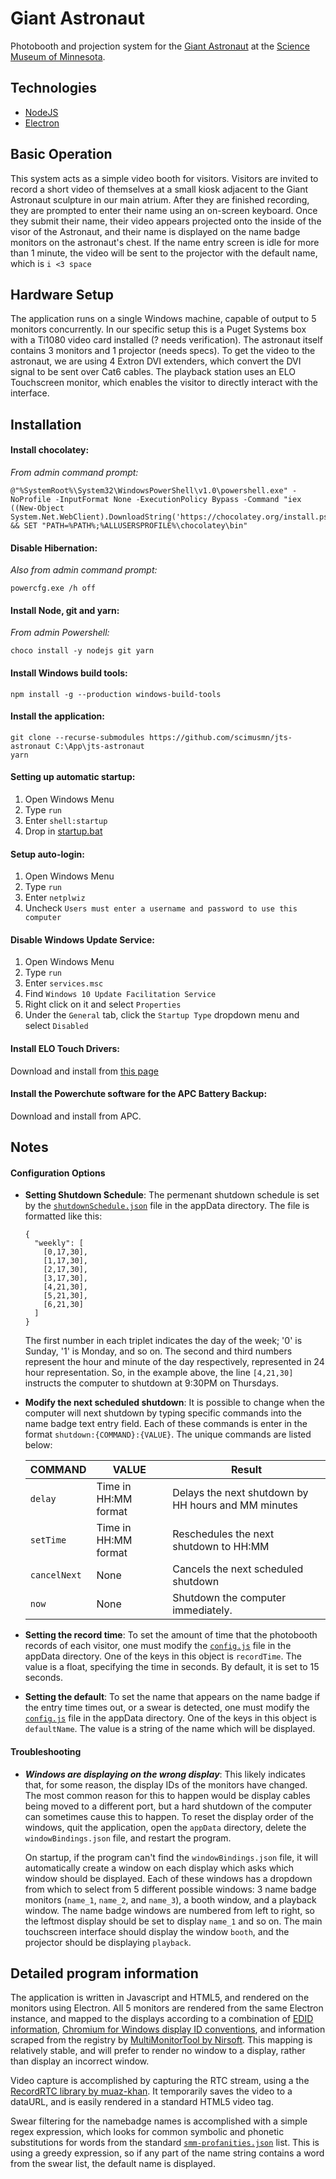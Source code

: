# Giant Astronaut
Photobooth and projection system for the
[Giant Astronaut](https://twitter.com/hashtag/GiantAstronaut)
at the [Science Museum of Minnesota](https://www.smm.org).

## Technologies
* [NodeJS](https://nodejs.org/en/)
* [Electron](https://electronjs.org/)

## Basic Operation

This system acts as a simple video booth for visitors. Visitors are invited to record a short video of themselves at a small kiosk adjacent to the Giant Astronaut sculpture in our main atrium. After they are finished recording, they are prompted to enter their name using an on-screen keyboard. Once they submit their name, their video appears projected onto the inside of the visor of the Astronaut, and their name is displayed on the name badge monitors on the astronaut's chest. If the name entry screen is idle for more than 1 minute, the video will be sent to the projector with the default name, which is `i <3 space`

## Hardware Setup

The application runs on a single Windows machine, capable of output to 5 monitors concurrently. In our specific setup this is a Puget Systems box with a Ti1080 video card installed (? needs verification). The astronaut itself contains 3 monitors and 1 projector (needs specs). To get the video to the astronaut, we are using 4 Extron DVI extenders, which convert the DVI signal to be sent over Cat6 cables. The playback station uses an ELO Touchscreen monitor, which enables the visitor to directly interact with the interface.

## Installation

#### Install chocolatey:

*From admin command prompt:*
```
@"%SystemRoot%\System32\WindowsPowerShell\v1.0\powershell.exe" -NoProfile -InputFormat None -ExecutionPolicy Bypass -Command "iex ((New-Object System.Net.WebClient).DownloadString('https://chocolatey.org/install.ps1'))" && SET "PATH=%PATH%;%ALLUSERSPROFILE%\chocolatey\bin"
```
#### Disable Hibernation:

*Also from admin command prompt:*

```
powercfg.exe /h off
```
#### Install Node, git and yarn:

*From admin Powershell:*
```
choco install -y nodejs git yarn
```

#### Install Windows build tools:

```
npm install -g --production windows-build-tools
```

#### Install the application:
  
```
git clone --recurse-submodules https://github.com/scimusmn/jts-astronaut C:\App\jts-astronaut
yarn

```

#### Setting up automatic startup:

  1. Open Windows Menu
  2. Type `run`
  3. Enter `shell:startup`
  4. Drop in [startup.bat](https://github.com/scimusmn/jts-astronaut/blob/075dda0483d733c5f653a319380e0bd311ee5984/startup.bat)

#### Setup auto-login:

  1. Open Windows Menu
  2. Type `run`
  3. Enter `netplwiz`
  4. Uncheck `Users must enter a username and password to use this computer`
  
#### Disable Windows Update Service:

  1. Open Windows Menu
  2. Type `run`
  3. Enter `services.msc`
  4. Find `Windows 10 Update Facilitation Service`
  5. Right click on it and select `Properties`
  6. Under the `General` tab, click the `Startup Type` dropdown menu and select `Disabled`
  
#### Install ELO Touch Drivers:

  Download and install from [this page](http://support.elotouch.com/Download/Drivers/DriverDownload/driverdownload.aspx?str=80)
  
#### Install the Powerchute software for the APC Battery Backup:
  Download and install from APC.

## Notes

#### Configuration Options

* __Setting Shutdown Schedule__: The permenant shutdown schedule is set by the [`shutdownSchedule.json`](ForBoot/appData/shutdownSchedule.json) file in the appData directory. The file is formatted like this:
    ```
    {
      "weekly": [
        [0,17,30],
        [1,17,30],
        [2,17,30],
        [3,17,30],
        [4,21,30],
        [5,21,30],
        [6,21,30]
      ]
    }
    ```

    The first number in each triplet indicates the day of the week; '0' is Sunday, '1' is Monday, and so on. The second and third numbers represent the hour and minute of the day respectively, represented in 24 hour representation. So, in the example above, the line `[4,21,30]` instructs the computer to shutdown at 9:30PM on Thursdays.

* __Modify the next scheduled shutdown__: It is possible to change when the computer will next shutdown by typing specific commands into the name badge text entry field. Each of these commands is enter in the format `shutdown:{COMMAND}:{VALUE}`. The unique commands are listed below:

    | COMMAND     | VALUE                        | Result  |
    | ---         | ---                          | ---     |
    | `delay`     | Time in HH:MM format         | Delays the next shutdown by HH hours and MM minutes  |
    | `setTime`   | Time in HH:MM format         | Reschedules the next shutdown to HH:MM        |
    | `cancelNext`| None                         | Cancels the next scheduled shutdown        |
    | `now`       | None                         | Shutdown the computer immediately. |

* __Setting the record time__: To set the amount of time that the photobooth records of each visitor, one must modify the [`config.js`](ForBoot/appData/config.js) file in the appData directory. One of the keys in this object is `recordTime`. The value is a float, specifying the time in seconds. By default, it is set to 15 seconds.

* __Setting the default__: To set the name that appears on the name badge if the entry time times out, or a swear is detected, one must modify the [`config.js`](ForBoot/appData/config.js) file in the appData directory. One of the keys in this object is `defaultName`. The value is a string of the name which will be displayed.

#### Troubleshooting

* *__Windows are displaying on the wrong display__*: This likely indicates that, for some reason, the display IDs of the monitors have changed. The most common reason for this to happen would be display cables being moved to a different port, but a hard shutdown of the computer can sometimes cause this to happen. To reset the display order of the windows, quit the application, open the `appData` directory, delete the `windowBindings.json` file, and restart the program. 

    On startup, if the program can't find the `windowBindings.json` file, it will automatically create a window on each display which asks which window should be displayed. Each of these windows has a dropdown from which to select from 5 different possible windows: 3 name badge monitors (`name_1`, `name_2`, and `name_3`), a booth window, and a playback window. The name badge windows are numbered from left to right, so the leftmost display should be set to display `name_1` and so on. The main touchscreen interface should display the window `booth`, and the projector should be displaying `playback`.
    
## Detailed program information

The application is written in Javascript and HTML5, and rendered on the monitors using Electron. All 5 monitors are rendered from the same Electron instance, and mapped to the displays according to a combination of [EDID information](https://en.wikipedia.org/wiki/Extended_Display_Identification_Data), [Chromium for Windows display ID conventions](https://chromium.googlesource.com/chromium/src/+/master/ui/display/win/display_info.cc), and information scraped from the registry by [MultiMonitorTool by Nirsoft](https://www.nirsoft.net/utils/multi_monitor_tool.html). This mapping is relatively stable, and will prefer to render no window to a display, rather than display an incorrect window.

Video capture is accomplished by capturing the RTC stream, using a the [RecordRTC library by muaz-khan](https://github.com/muaz-khan/RecordRTC). It temporarily saves the video to a dataURL, and is easily rendered in a standard HTML5 video tag.

Swear filtering for the namebadge names is accomplished with a simple regex expression, which looks for common symbolic and phonetic substitutions for words from the standard [`smm-profanities.json`](local/booth/src/swearFilter.js) list. This is using a greedy expression, so if any part of the name string contains a word from the swear list, the default name is displayed.
